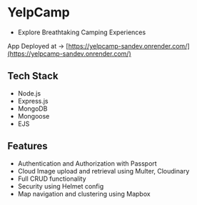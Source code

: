 # YelpCamp

- Explore Breathtaking Camping Experiences

App Deployed at -> [https://yelpcamp-sandev.onrender.com/](https://yelpcamp-sandev.onrender.com/)

## Tech Stack

- Node.js
- Express.js
- MongoDB
- Mongoose
- EJS

## Features

- Authentication and Authorization with Passport
- Cloud Image upload and retrieval using Multer, Cloudinary
- Full CRUD functionality
- Security using Helmet config
- Map navigation and clustering using Mapbox
